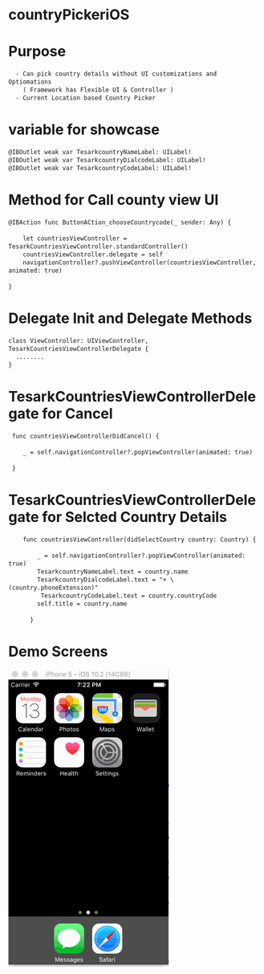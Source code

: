 # countryPickeriOS

# Purpose 

      - Can pick country details without UI customizations and Optiomations 
        ( Framework has Flexible UI & Controller )
      - Current Location based Country Picker

# variable for showcase 

    @IBOutlet weak var TesarkcountryNameLabel: UILabel!
    @IBOutlet weak var TesarkcountryDialcodeLabel: UILabel!
    @IBOutlet weak var TesarkcountryCodeLabel: UILabel!

#  Method for Call county view UI
    
    @IBAction func ButtonACtion_chooseCountrycode(_ sender: Any) {
    
        let countriesViewController = TesarkCountriesViewController.standardController()
        countriesViewController.delegate = self
        navigationController?.pushViewController(countriesViewController, animated: true)
        
    }
    
  # Delegate Init and Delegate Methods
  
    class ViewController: UIViewController, TesarkCountriesViewControllerDelegate {
      ........
    }

 # TesarkCountriesViewControllerDelegate for Cancel
 
     func countriesViewControllerDidCancel() {
     
        _ = self.navigationController?.popViewController(animated: true)
        
     }
    
   #  TesarkCountriesViewControllerDelegate for Selcted Country Details

        func countriesViewController(didSelectCountry country: Country) {
        
            _ = self.navigationController?.popViewController(animated: true)
            TesarkcountryNameLabel.text = country.name
            TesarkcountryDialcodeLabel.text = "+ \(country.phoneExtension)"
             TesarkcountryCodeLabel.text = country.countryCode
            self.title = country.name

          }


# Demo Screens

![alt tag](https://github.com/tesark/countryPickerIOS/blob/master/Choose%20Country.gif)
